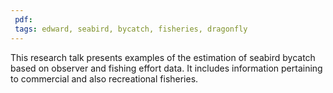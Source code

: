 ```yaml
---
 pdf:
 tags: edward, seabird, bycatch, fisheries, dragonfly
---
```

This research talk presents examples of the estimation of seabird bycatch based on observer and fishing effort data.
It includes information pertaining to commercial and also recreational fisheries. 
